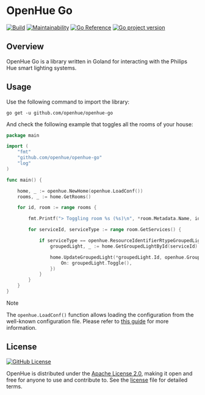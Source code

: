 # OpenHue Go
[![Build](https://github.com/openhue/openhue-go/actions/workflows/build.yml/badge.svg)](https://github.com/openhue/openhue-go/actions/workflows/build.yml)
[![Maintainability](https://api.codeclimate.com/v1/badges/ad99c96b6cbb59d2b81b/maintainability)](https://codeclimate.com/github/openhue/openhue-go/maintainability)
[![Go Reference](https://pkg.go.dev/badge/github.com/openhue/openhue-go.svg)](https://pkg.go.dev/github.com/openhue/openhue-go)
[![Go project version](https://badge.fury.io/go/github.com%2Fopenhue%2Fopenhue-go.svg)](https://badge.fury.io/go/github.com%2Fopenhue%2Fopenhue-go)

## Overview
OpenHue Go is a library written in Goland for interacting with the Philips Hue smart lighting systems.

## Usage
Use the following command to import the library: 
```shell
go get -u github.com/openhue/openhue-go
```
And check the following example that toggles all the rooms of your house:
```go
package main

import (
	"fmt"
	"github.com/openhue/openhue-go"
	"log"
)

func main() {

	home, _ := openhue.NewHome(openhue.LoadConf())
	rooms, _ := home.GetRooms()

	for id, room := range rooms {

		fmt.Printf("> Toggling room %s (%s)\n", *room.Metadata.Name, id)

		for serviceId, serviceType := range room.GetServices() {

			if serviceType == openhue.ResourceIdentifierRtypeGroupedLight {
				groupedLight, _ := home.GetGroupedLightById(serviceId)

				home.UpdateGroupedLight(*groupedLight.Id, openhue.GroupedLightPut{
					On: groupedLight.Toggle(),
				})
			}
		}
	}
}
```
> [!NOTE]  
> The `openhue.LoadConf()` function allows loading the configuration from the well-known configuration file.
> Please refer to [this guide](https://www.openhue.io/cli/setup#manual-configuration) for more information.

## License
[![GitHub License](https://img.shields.io/github/license/openhue/openhue-cli)](https://github.com/openhue/openhue-cli/blob/main/LICENSE)

OpenHue is distributed under the [Apache License 2.0](http://www.apache.org/licenses/),
making it open and free for anyone to use and contribute to.
See the [license](./LICENSE) file for detailed terms.
